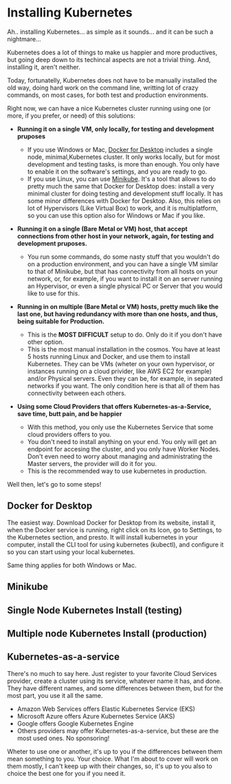 # Installing Kubernetes

Ah.. installing Kubernetes... as simple as it sounds... and it can be such a nightmare...

Kubernetes does a lot of things to make us happier and more productives, but going deep down to its techincal aspects are not a trivial thing. And, installing it, aren't neither.

Today, fortunatelly, Kubernetes does not have to be manually installed the old way, doing hard work on the command line, writting lot of crazy commands, on most cases, for both test and production environments.

Right now, we can have a nice Kubernetes cluster running using one (or more, if you prefer, or need) of this solutions:
- **Running it on a single VM, only locally, for testing and development pruposes**
	- If you use Windows or Mac, [Docker for Desktop](https://www.docker.com/products/docker-desktop) includes a single node, minimal,Kubernetes cluster. It only works locally, but for most development and testing tasks, is more than enough. You only have to enable it on the software's settings, and you are ready to go.
	- If you use Linux, you can use [Minikube](https://kubernetes.io/docs/setup/learning-environment/minikube/). It's a tool that allows to do pretty much the same that Docker for Desktop does: install a very minimal cluster for doing testing and development stuff locally. It has some minor differences with Docker for Desktop. Also, this relies on lot of Hypervisors (Like Virtual Box) to work, and it is multiplatform, so you can use this option also for Windows or Mac if you like.
	
-  **Running it on a single (Bare Metal or VM) host, that accept connections from other host in your network, again, for testing and development pruposes.** 
	- You run some commands, do some nasty stuff that you wouldn't do on a production environment, and you can have a single VM similar to that of Minikube, but that has connectivity from all hosts on your network, or, for example, if you want to install it on an server running an Hypervisor, or even a single physical PC or Server that you would like to use for this.

- **Running in on multiple (Bare Metal or VM) hosts, pretty much like the last one, but having redundancy with more than one hosts, and thus, being suitable for Production.**
	- This is the **MOST DIFFICULT** setup to do. Only do it if you don't have other option.
    - This is the most manual installation in the cosmos. You have at least 5 hosts running Linux and Docker, and use them to install Kubernetes. They can be VMs (wheter on your own hypervisor, or instances running on a cloud privider, like AWS EC2 for example) and/or Physical servers. Even they can be, for example, in separated networks if you want. The only condition here is that all of them has connectivity between each others.

- **Using some Cloud Providers that offers Kubernetes-as-a-Service, save time, butt pain, and be happier**
	- With this method, you only use the Kubernetes Service that some cloud providers offers to you.
	- You don't need to install anything on your end. You only will get an endpoint for accesing the cluster, and you only have Worker Nodes. Don't even need to worry about managing and administrating the Master servers, the provider will do it for you.
	- This is the recommended way to use kubernetes in production.

Well then, let's go to some steps!

## Docker for Desktop
The easiest way. Download Docker for Desktop from its website, install it, when the Docker service is running, right click on its Icon, go to Settings, to the Kubernetes section, and presto. It will install kubernetes in your computer, install the CLI tool for using kubernetes (kubectl), and configure it so you can start using your local kubernetes.

Same thing applies for both Windows or Mac.

## Minikube

## Single Node Kubernetes Install (testing)

## Multiple node Kubernetes Install (production)

## Kubernetes-as-a-service

There's no much to say here. Just register to your favorite Cloud Services provider, create a cluster using its service, whatever name it has, and done.
They have different names, and some differences between them, but for the most part, you use it all the same.
- Amazon Web Services offers Elastic Kubernetes Service (EKS)
- Microsoft Azure offers Azure Kubernetes Service (AKS)
- Google offers Google Kubernetes Engine
- Others providers may offer Kubernetes-as-a-service, but these are the most used ones. No sponsoring! 

Wheter to use one or another, it's up to you if the differences between them mean something to you. Your choice. What I'm about to cover will work on them mostly, I can't keep up with their changes, so, it's up to you also to choice the best one for you if you need it.